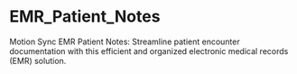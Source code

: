 # EMR_Patient_Notes
Motion Sync EMR Patient Notes: Streamline patient encounter documentation with this efficient and organized electronic medical records (EMR) solution.
